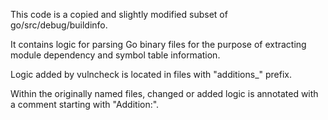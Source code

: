 This code is a copied and slightly modified subset of go/src/debug/buildinfo.

It contains logic for parsing Go binary files for the purpose of extracting
module dependency and symbol table information.

Logic added by vulncheck is located in files with "additions_" prefix.

Within the originally named files, changed or added logic is annotated with
a comment starting with "Addition:".
